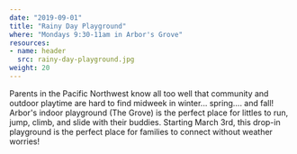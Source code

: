 ```yaml
---
date: "2019-09-01"
title: "Rainy Day Playground"
where: "Mondays 9:30-11am in Arbor's Grove"
resources:
- name: header
  src: rainy-day-playground.jpg
weight: 20
---
```


Parents in the Pacific Northwest know all too well that community and outdoor playtime are hard to find midweek in winter... spring.... and fall! Arbor's indoor playground (The Grove) is the perfect place for littles to run, jump, climb, and slide with their buddies. Starting March 3rd, this drop-in playground is the perfect place for families to connect without weather worries!  


